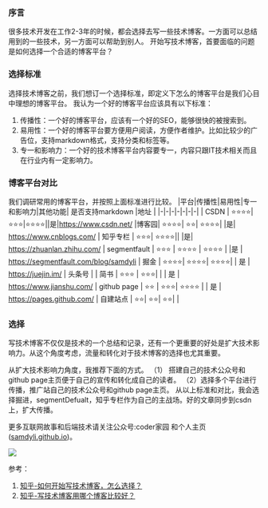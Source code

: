 ### 序言
很多技术开发在工作2-3年的时候，都会选择去写一些技术博客。一方面可以总结用到的一些技术，另一方面可以帮助到别人。 开始写技术博客，首要面临的问题是如何选择一个合适的博客平台？
### 选择标准
选择技术博客之前，我们想订一个选择标准，即定义下怎么的博客平台是我们心目中理想的博客平台。
我认为一个好的博客平台应该具有以下标准：
1.  传播性：一个好的博客平台，应该有一个好的SEO，能够很快的被搜索到。
2.  易用性：一个好的博客平台要方便用户阅读，方便作者维护。比如比较少的广告位，支持markdown格式，支持分类和标签等。
3.  专一和影响力：一个好的技术博客平台内容要专一，内容只跟IT技术相关而且在行业内有一定影响力。

### 博客平台对比
我们调研常用的博客平台，并按照上面标准进行比较。
|平台|传播性|易用性|专一和影响力|其他功能| 是否支持markdown |地址 | 
|-|-|-|-|-|-|-|
| CSDN | ⭐⭐⭐⭐| ⭐⭐⭐|⭐⭐⭐⭐||是|https://www.csdn.net/
|博客园| ⭐⭐⭐⭐| ⭐⭐| ⭐⭐⭐⭐| |是| https://www.cnblogs.com/
| 知乎专栏 | ⭐⭐⭐| ⭐⭐⭐⭐|| |是| https://zhuanlan.zhihu.com/
| segmentfault | ⭐⭐⭐ | ⭐⭐⭐⭐ | ⭐⭐⭐⭐ | |是 | https://segmentfault.com/blog/samdyli
| 掘金 |  ⭐⭐⭐⭐| ⭐⭐⭐⭐| ⭐⭐⭐⭐| | 是 | https://juejin.im/
| 头条号 | 
| 简书 | ⭐⭐⭐ | ⭐⭐⭐| | | 是 | https://www.jianshu.com/
| github page | ⭐⭐ | ⭐⭐⭐| ⭐⭐⭐⭐ | | 是 |  https://pages.github.com/
| 自建站点 | ⭐⭐| ⭐⭐| ⭐⭐| | 

### 选择

写技术博客不仅仅是技术的一个总结和记录，还有一个更重要的好处是扩大技术影响力。从这个角度考虑，流量和转化对于技术博客的选择也尤其重要。

从扩大技术影响力角度，我推荐下面的方式。
（1） 搭建自己的技术公众号和github page主页便于自己的宣传和转化成自己的读者。
（2）选择多个平台进行传播，推广站自己的技术公众号和github page主页。
从以上标准和对比，我会选择掘进，segmentDefualt，知乎专栏作为自己的主战场。好的文章同步到csdn上，扩大传播。

更多互联网故事和后端技术请关注公众号:coder家园 和个人主页([samdyli.github.io](samdyli.githu.io))。

![](https://user-gold-cdn.xitu.io/2019/7/23/16c1e7922fc4ac6b?w=258&h=258&f=png&s=39922)

参考：
1. [知乎-如何开始写技术博客，怎么选择？](https://www.zhihu.com/question/24629410/answer/292894980)
2. [知乎-写技术博客用哪个博客比较好？](https://www.zhihu.com/question/21739407/answer/202941623)